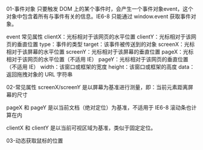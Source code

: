 01-事件对象
只要触发 DOM 上的某个事件时，会产生一个事件对象event，这个对象中包含着所有与事件有关的信息。IE6-8 只能通过 window.event 获取事件对象。

event 常见属性
clientX：光标相对于该网页的水平位置
clientY：光标相对于该网页的垂直位置
type：事件的类型
target：该事件被传送到的对象
screenX：光标相对于该屏幕的水平位置
screenY：光标相对于该屏幕的垂直位置
pageX：光标相对于该网页的水平位置（不适用 IE）
pageY：光标相对于该网页的垂直位置（不适用 IE）
width：该窗口或框架的宽度
height：该窗口或框架的高度
data：返回拖拽对象的 URL 字符串

02-常见属性
screenX/screenY 是以屏幕为基准进行测量，即：当前元素距离屏幕的尺寸

pageX 和 pageY 是以当前文档（绝对定位）为基准，不适用于 IE6-8
滚动条也计算在内

clientX 和 clientY 是以当前可视区域为基准，类似于固定定位。

03-动态获取鼠标的位置
